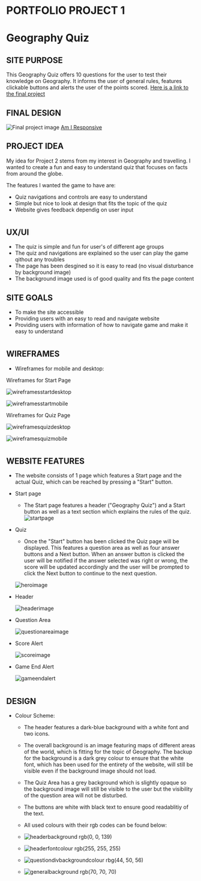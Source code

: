 # PORTFOLIO PROJECT 1

# Geography Quiz

## SITE PURPOSE

This Geography Quiz offers 10 questions for the user to test their knowledge on Geography.
It informs the user of general rules, features clickable buttons and alerts the user of the points scored.
[Here is a link to the final project](https://runabrandes.github.io/project-2/)

## FINAL DESIGN

![Final project image](assets/README_images/amIresponsive_original.png) [Am I Responsive](https://amiresponsive.co.uk/)

## PROJECT IDEA

My idea for Project 2 stems from my interest in Geography and travelling. I wanted to create a fun and easy to understand quiz that focuses on facts from around the globe.

The features I wanted the game to have are:

- Quiz navigations and controls are easy to understand
- Simple but nice to look at design that fits the topic of the quiz
- Website gives feedback dependig on user input

#

## UX/UI

- The quiz is simple and fun for user's of different age groups
- The quiz and navigations are explained so the user can play the game qithout any troubles
- The page has been desgined so it is easy to read (no visual disturbance by background image)
- The background image used is of good quality and fits the page content

## SITE GOALS

- To make the site accessible
- Providing users with an easy to read and navigate website
- Providing users with information of how to navigate game and make it easy to understand

#

## WIREFRAMES

- Wireframes for mobile and desktop:

Wireframes for Start Page

![wireframesstartdesktop](assets/README_images/start-desktop-wf.png)

![wireframesstartmobile](assets/README_images/start-mobile-wf.png)

Wireframes for Quiz Page

![wireframesquizdesktop](assets/README_images/quiz-desktop-wf.png)

![wireframesquizmobile](assets/README_images/quiz-mobile-wf.png)

#

## WEBSITE FEATURES

- The website consists of 1 page which features a Start page and the actual Quiz, which can be reached by pressing a "Start" button.

- Start page

  - The Start page features a header ("Geography Quiz") and a Start button as well as a text section which explains the rules of the quiz.
    ![startpage](assets/README_images/start.png)

- Quiz

  - Once the "Start" button has been clicked the Quiz page will be displayed. This features a question area as well as four answer buttons and a Next button.
    When an answer button is clicked the user will be notified if the answer selected was right or wrong, the score will be updated accordingly and the user will be prompted to click the Next button to continue to the next question.

  ![heroimage](assets/README_images/question.png)

- Header

  ![headerimage](assets/README_images/header.png)

- Question Area

  ![questionareaimage](assets/README_images/question-area.png)

- Score Alert

  ![scoreimage](assets/README_images/score-alert.png)

- Game End Alert

  ![gameendalert](assets/README_images/gameend-alert.png)

#

## DESIGN

- Colour Scheme:
  - The header features a dark-blue background with a white font and two icons.
  - The overall background is an image featuring maps of different areas of the world, which is fitting for the topic of Geography.
  The backup for the background is a dark grey colour to ensure that the white font, which has been used for the entirety of the website, will still be visible even if the background image should not load.
  - The Quiz Area has a grey background which is slightly opaque so the background image will still be visible to the user but the visibility of the question area will not be disturbed.
  - The buttons are white with black text to ensure good readablitiy of the text.
  
  - All used colours with their rgb codes can be found below:
  - ![headerbackground](assets/README_images/rgb0-0-139.png) rgb(0, 0, 139)
  - ![headerfontcolour](assets/README_images/rgb255-255-255.png) rgb(255, 255, 255)
  - ![questiondivbackgroundcolour](assets/README_images/rgb44-50-56.png) rbg(44, 50, 56)
  - ![generalbackground](assets/README_images/rgb70-70-70.png) rgb(70, 70, 70)
